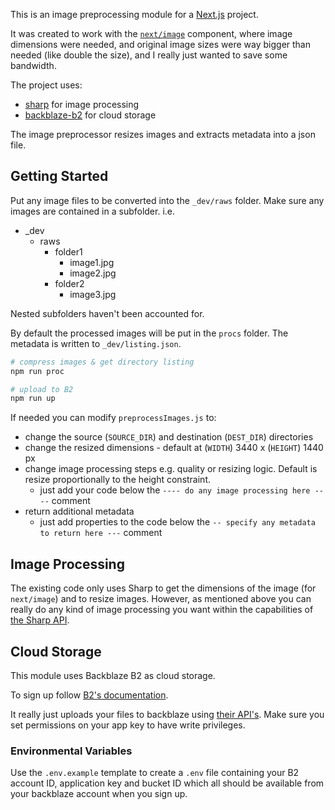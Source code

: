 This is an image preprocessing module for a [Next.js](https://nextjs.org/) project.

It was created to work with the [`next/image`](https://nextjs.org/docs/api-reference/next/image) component, where image dimensions were needed, and original image sizes were way bigger than needed (like double the size), and I really just wanted to save some bandwidth. 

The project uses:
- [sharp](https://www.npmjs.com/package/sharp) for image processing
- [backblaze-b2](https://www.npmjs.com/package/backblaze-b2) for cloud storage

The image preprocessor resizes images and  extracts metadata into a json file.


## Getting Started

Put any image files to be converted into the `_dev/raws` folder.  Make sure any images are contained in a subfolder. i.e.

- _dev
	- raws
		- folder1
			- image1.jpg
			- image2.jpg
		- folder2
			- image3.jpg

Nested subfolders haven't been accounted for.

By default the processed images will be put in the `procs` folder. 
The metadata is written to `_dev/listing.json`.

```bash
# compress images & get directory listing
npm run proc

# upload to B2
npm run up
```

If needed you can modify  `preprocessImages.js` to: 
- change the source (`SOURCE_DIR`)  and destination (`DEST_DIR`) directories
- change the resized dimensions - default at (`WIDTH`) 3440 x (`HEIGHT`) 1440 px
- change image processing steps e.g. quality or resizing logic.  Default is resize proportionally to the height constraint.
	-  just add your code below the `---- do any image processing here ----` comment
- return additional metadata 
	-  just add properties to the code below the `-- specify any metadata to return here ---` comment


## Image Processing

The existing code only uses Sharp to get the dimensions of the image (for `next/image`) and to resize images.  However, as mentioned above you can really do any kind of image processing you want within the capabilities of [the Sharp API](https://sharp.pixelplumbing.com/api-constructor).
  

## Cloud Storage

This module uses Backblaze B2 as cloud storage. 

To sign up follow [B2's documentation](https://www.backblaze.com/b2/docs/quick_account.html).

It really just uploads your files to backblaze using [their API's](https://www.backblaze.com/b2/docs/calling.html).  Make sure you set permissions on your app key to have write privileges. 

### Environmental Variables
Use the `.env.example` template to create a `.env` file containing your B2 account ID, application key and bucket ID which all should be available from your backblaze account when you sign up.
